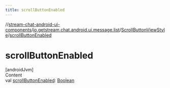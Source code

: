 ```yaml
---
title: scrollButtonEnabled
---
```

//[stream-chat-android-ui-components](../../../index.md)/[io.getstream.chat.android.ui.message.list](../index.md)/[ScrollButtonViewStyle](index.md)/[scrollButtonEnabled](scrollButtonEnabled.md)



# scrollButtonEnabled  
[androidJvm]  
Content  
val [scrollButtonEnabled](scrollButtonEnabled.md): [Boolean](https://kotlinlang.org/api/latest/jvm/stdlib/kotlin/-boolean/index.html)  



